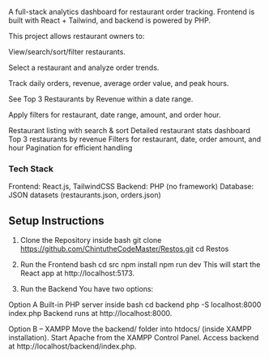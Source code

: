 A full-stack analytics dashboard for restaurant order tracking.
Frontend is built with React + Tailwind, and backend is powered by PHP.

This project allows restaurant owners to:

View/search/sort/filter restaurants.

Select a restaurant and analyze order trends.

Track daily orders, revenue, average order value, and peak hours.

See Top 3 Restaurants by Revenue within a date range.

Apply filters for restaurant, date range, amount, and order hour.

Restaurant listing with search & sort
Detailed restaurant stats dashboard
Top 3 restaurants by revenue
Filters for restaurant, date, order amount, and hour
Pagination for efficient handling

### Tech Stack
Frontend: React.js, TailwindCSS
Backend: PHP (no framework)
Database: JSON datasets (restaurants.json, orders.json)


##  Setup Instructions

1. Clone the Repository
inside bash
git clone https://github.com/ChintutheCodeMaster/Restos.git
cd Restos

2. Run the Frontend
bash
cd src
npm install
npm run dev
This will start the React app at http://localhost:5173.

3. Run the Backend
You have two options:

Option A 
Built-in PHP server
inside bash
cd backend
php -S localhost:8000 index.php
Backend runs at http://localhost:8000.

Option B – XAMPP
Move the backend/ folder into htdocs/ (inside XAMPP installation).
Start Apache from the XAMPP Control Panel.
Access backend at http://localhost/backend/index.php.



